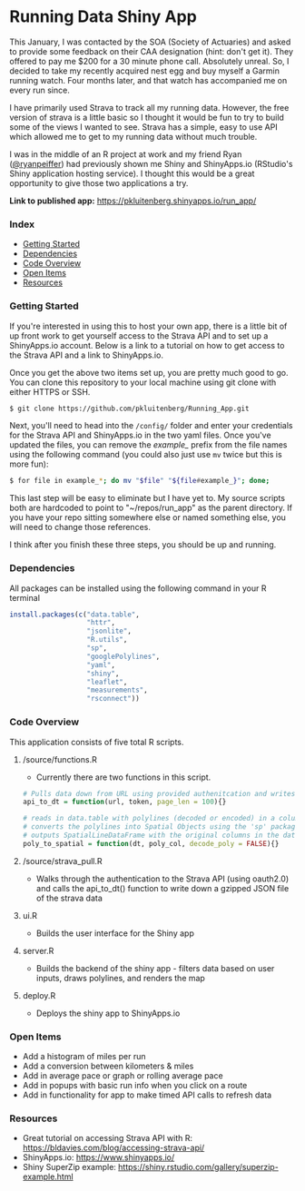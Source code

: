 # Running Data Shiny App
This January, I was contacted by the SOA (Society of Actuaries) and asked to provide some 
feedback on their CAA designation (hint: don't get it). They offered to pay me $200 for a 30 minute phone call. 
Absolutely unreal. So, I decided to take my recently acquired nest egg and buy myself a Garmin running watch. 
Four months later, and that watch has accompanied me on every run since. 

I have primarily used Strava to track all my running data. However, the free version of strava is a little basic
so I thought it would be fun to try to build some of the views I wanted to see. Strava has a simple, easy to use API
which allowed me to get to my running data without much trouble.

I was in the middle of an R project at work and my friend Ryan ([@ryanpeiffer](https://github.com/ryanpeiffer)) had previously shown me Shiny and ShinyApps.io (RStudio's
Shiny application hosting service). I thought this would be a great opportunity to give those two applications a try.


**Link to published app:**  https://pkluitenberg.shinyapps.io/run_app/

### Index
- [Getting Started](#getting-started)
- [Dependencies](#dependencies)
- [Code Overview](#code-overview) 
- [Open Items](#open-items)
- [Resources](#resources)

### Getting Started

If you're interested in using this to host your own app, there is a little bit of up front work to get yourself access to the Strava API and to set up a ShinyApps.io account. Below is a link to a tutorial on how to get access to the Strava API and a link to ShinyApps.io.

Once you get the above two items set up, you are pretty much good to go. You can clone this repository to your local machine using git clone with either HTTPS or SSH.
```bash
$ git clone https://github.com/pkluitenberg/Running_App.git
```
Next, you'll need to head into the `/config/` folder and enter your credentials for the Strava API and ShinyApps.io in the two yaml files. Once you've updated the files, you can remove the *example_* prefix from the file names using the following command (you could also just use `mv` twice but this is more fun):
```bash
$ for file in example_*; do mv "$file" "${file#example_}"; done;
```
This last step will be easy to eliminate but I have yet to. My source scripts both are hardcoded to point to "~/repos/run_app" as the parent directory. If you have your repo sitting somewhere else or named something else, you will need to change those references.

I think after you finish these three steps, you should be up and running.

### Dependencies
All packages can be installed using the following command in your R terminal

```R
install.packages(c("data.table",
                   "httr",
                   "jsonlite",
                   "R.utils",
                   "sp",
                   "googlePolylines",
                   "yaml",
                   "shiny",
                   "leaflet",
                   "measurements",
                   "rsconnect"))
```

### Code Overview

This application consists of five total R scripts.
1. /source/functions.R

    - Currently there are two functions in this script.
    ```R
    # Pulls data down from URL using provided authenitcation and writes to a data.table
    api_to_dt = function(url, token, page_len = 100){}
    ```
    
    ```R
    # reads in data.table with polylines (decoded or encoded) in a column.
    # converts the polylines into Spatial Objects using the 'sp' package
    # outputs SpatialLineDataFrame with the original columns in the data.table plus the Spatial Objects
    poly_to_spatial = function(dt, poly_col, decode_poly = FALSE){}
    ```

2. /source/strava_pull.R
    - Walks through the authentication to the Strava API (using oauth2.0) and calls
    the api_to_dt() function to write down a gzipped JSON file of the strava data
3. ui.R
    - Builds the user interface for the Shiny app
4. server.R
    - Builds the backend of the shiny app - filters data based on user inputs, draws polylines, and renders the map 
5. deploy.R
    - Deploys the shiny app to ShinyApps.io

### Open Items
- Add a histogram of miles per run
- Add a conversion between kilometers & miles
- Add in average pace or graph or rolling average pace
- Add in popups with basic run info when you click on a route
- Add in functionality for app to make timed API calls to refresh data
### Resources
 - Great tutorial on accessing Strava API with R: https://bldavies.com/blog/accessing-strava-api/
 - ShinyApps.io: https://www.shinyapps.io/
 - Shiny SuperZip example: https://shiny.rstudio.com/gallery/superzip-example.html
